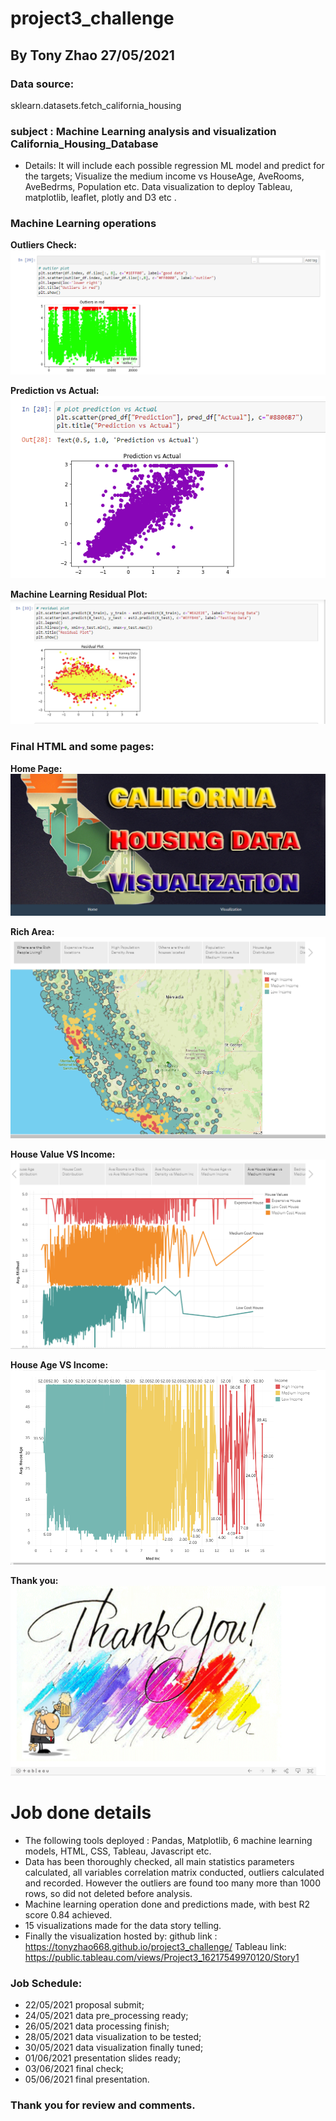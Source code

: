 # project3_challenge

## By Tony Zhao 27/05/2021

### Data source:
   sklearn.datasets.fetch_california_housing
   
### subject : Machine Learning analysis and visualization California_Housing_Database

* Details: It will include each possible regression ML model and predict for the targets;
             Visualize the medium income vs HouseAge, AveRooms, AveBedrms, Population etc.
             Data visualization to deploy Tableau, matplotlib, leaflet, plotly and D3 etc . 
             
### Machine Learning operations
**Outliers Check:**
![Outliers Check](images/dataoutliers.PNG)

**Prediction vs Actual:**
![Outliers Check](images/predic&actual.PNG)

**Machine Learning Residual Plot:**
![Residual Plot](images/residualplot.PNG)
             
### Final HTML and some pages:
**Home Page:**
![Home Page](images/home.PNG)

**Rich Area:**
![Rich Area](images/richarea.PNG)

**House Value VS Income:**
![House Value vs Income](images/housevalue&income.PNG)

**House Age VS Income:**
![House Age vs Income](images/houseage&income.PNG)

**Thank you:**
![Thank you](images/thankyou.PNG)


# Job done details

* The following tools deployed : Pandas, Matplotlib, 6 machine learning models, HTML, CSS, Tableau, Javascript etc.
* Data has been thoroughly checked, all main statistics parameters calculated, all variables correlation matrix conducted, outliers calculated and recorded. However the outliers are found too many more than 1000 rows, so did not deleted before analysis.
* Machine learning operation done and predictions made, with best R2 score 0.84 achieved.
* 15 visualizations made for the data story telling.
* Finally the visualization hosted by:
    github link : https://tonyzhao668.github.io/project3_challenge/
    Tableau link: https://public.tableau.com/views/Project3_16217549970120/Story1  
        
### Job Schedule:
* 22/05/2021 proposal submit;
* 24/05/2021 data pre_processing ready;
* 26/05/2021 data processing finish;
* 28/05/2021 data visualization to be tested;
* 30/05/2021 data visualization finally tuned;
* 01/06/2021 presentation slides ready;
* 03/06/2021 final check;
* 05/06/2021 final presentation.

### Thank you for review and comments.